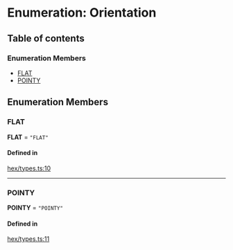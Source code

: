 # Enumeration: Orientation

## Table of contents

### Enumeration Members

- [FLAT](Orientation.md#FLAT)
- [POINTY](Orientation.md#POINTY)

## Enumeration Members

### <a id="FLAT" name="FLAT"></a> FLAT

 **FLAT** = ``"FLAT"``

#### Defined in

[hex/types.ts:10](https://github.com/flauwekeul/honeycomb/blob/next/src/hex/types.ts#L10)

___

### <a id="POINTY" name="POINTY"></a> POINTY

 **POINTY** = ``"POINTY"``

#### Defined in

[hex/types.ts:11](https://github.com/flauwekeul/honeycomb/blob/next/src/hex/types.ts#L11)
